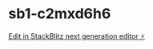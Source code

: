# sb1-c2mxd6h6

[Edit in StackBlitz next generation editor ⚡️](https://stackblitz.com/~/github.com/Wolving/sb1-c2mxd6h6)